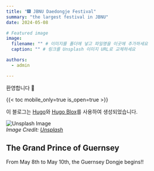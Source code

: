 ```yaml
---
title: "🎆 JBNU Daedongje Festival"
summary: "the largest festival in JBNU"
date: 2024-05-08

# Featured image
image:
  filename: "" # 이미지를 폴더에 넣고 파일명을 이곳에 추가하세요
  caption: "" # 링크를 Unsplash 이미지 URL로 교체하세요

authors:
  - admin

---
```


환영합니다 👋

{{< toc mobile_only=true is_open=true >}}

이 블로그는 [Hugo](https://gohugo.io)와 [Hugo Blox](https://hugoblox.com)를 사용하여 생성되었습니다.


![Unsplash Image](https://images.unsplash.com/photo-1533174072545-7a4b6ad7a6c3?q=80&w=2670&auto=format&fit=crop&ixlib=rb-4.0.3&ixid=M3wxMjA3fDB8MHxwaG90by1wYWdlfHx8fGVufDB8fHx8fA%3D%3D)  
*Image Credit: [Unsplash](https://unsplash.com)*

## The Grand Prince of Guernsey

From May 8th to May 10th, the Guernsey Dongje begins!!


